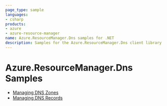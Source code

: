 ```yaml
---
page_type: sample
languages:
- csharp
products:
- azure
- azure-resource-manager
name: Azure.ResourceManager.Dns samples for .NET
description: Samples for the Azure.ResourceManager.Dns client library
---
```


# Azure.ResourceManager.Dns Samples

- [Managing DNS Zones](https://github.com/Azure/azure-sdk-for-net/blob/main/sdk/dns/Azure.ResourceManager.Dns/samples/Sample1_ManagingDNSZones.md)
- [Managing DNS Records](https://github.com/Azure/azure-sdk-for-net/blob/main/sdk/dns/Azure.ResourceManager.Dns/samples/Sample2_ManagingDNSRecords.md)
